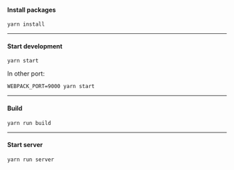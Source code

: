 #### Install packages
```
yarn install
```
---
#### Start development
```
yarn start
```
In other port:
```
WEBPACK_PORT=9000 yarn start
```
---
#### Build
```
yarn run build
```
---
#### Start server
```
yarn run server
```
